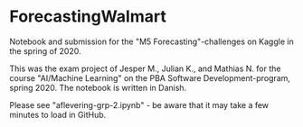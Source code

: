 # ForecastingWalmart
Notebook and submission for the "M5 Forecasting"-challenges on Kaggle in the spring of 2020.

This was the exam project of Jesper M., Julian K., and Mathias N. for the course "AI/Machine Learning" on the PBA Software Development-program, spring 2020. The notebook is written in Danish.

Please see "aflevering-grp-2.ipynb" - be aware that it may take a few minutes to load in GitHub.
